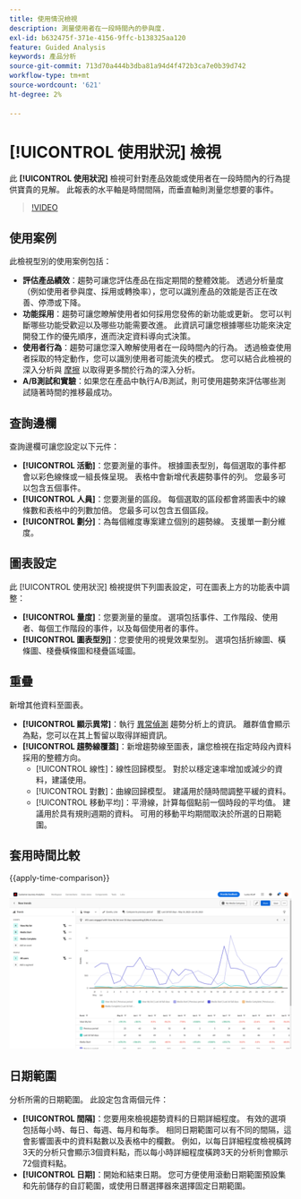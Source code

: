```yaml
---
title: 使用情況檢視
description: 測量使用者在一段時間內的參與度.
exl-id: b632475f-371e-4156-9ffc-b138325aa120
feature: Guided Analysis
keywords: 產品分析
source-git-commit: 713d70a444b3dba81a94d4f472b3ca7e0b39d742
workflow-type: tm+mt
source-wordcount: '621'
ht-degree: 2%

---
```


# [!UICONTROL 使用狀況] 檢視

此 **[!UICONTROL 使用狀況]** 檢視可針對產品效能或使用者在一段時間內的行為提供寶貴的見解。 此報表的水平軸是時間間隔，而垂直軸則測量您想要的事件。

>[!VIDEO](https://video.tv.adobe.com/v/3421666/?learn=on)

## 使用案例

此檢視型別的使用案例包括：

* **評估產品績效**：趨勢可讓您評估產品在指定期間的整體效能。 透過分析量度（例如使用者參與度、採用或轉換率），您可以識別產品的效能是否正在改善、停滯或下降。
* **功能採用**：趨勢可讓您瞭解使用者如何採用您發佈的新功能或更新。 您可以判斷哪些功能受歡迎以及哪些功能需要改進。 此資訊可讓您根據哪些功能來決定開發工作的優先順序，進而決定資料導向式決策。
* **使用者行為**：趨勢可讓您深入瞭解使用者在一段時間內的行為。 透過檢查使用者採取的特定動作，您可以識別使用者可能流失的模式。 您可以結合此檢視的深入分析與 [摩擦](friction.md) 以取得更多關於行為的深入分析。
* **A/B測試和實驗**：如果您在產品中執行A/B測試，則可使用趨勢來評估哪些測試隨著時間的推移最成功。

## 查詢邊欄

查詢邊欄可讓您設定以下元件：

* **[!UICONTROL 活動]**：您要測量的事件。 根據圖表型別，每個選取的事件都會以彩色線條或一組長條呈現。 表格中會新增代表趨勢事件的列。 您最多可以包含五個事件。
* **[!UICONTROL 人員]**：您要測量的區段。 每個選取的區段都會將圖表中的線條數和表格中的列數加倍。 您最多可以包含五個區段。
* **[!UICONTROL 劃分]**：為每個維度專案建立個別的趨勢線。 支援單一劃分維度。

## 圖表設定

此 [!UICONTROL 使用狀況] 檢視提供下列圖表設定，可在圖表上方的功能表中調整：

* **[!UICONTROL 量度]**：您要測量的量度。 選項包括事件、工作階段、使用者、每個工作階段的事件，以及每個使用者的事件。
* **[!UICONTROL 圖表型別]**：您要使用的視覺效果型別。 選項包括折線圖、橫條圖、棧疊橫條圖和棧疊區域圖。

## 重疊

新增其他資料至圖表。

* **[!UICONTROL 顯示異常]**：執行 [異常偵測](/help/analysis-workspace/virtual-analyst/c-anomaly-detection/anomaly-detection.md) 趨勢分析上的資訊。 離群值會顯示為點，您可以在其上暫留以取得詳細資訊。
* **[!UICONTROL 趨勢線覆蓋]**：新增趨勢線至圖表，讓您檢視在指定時段內資料採用的整體方向。
   * [!UICONTROL 線性]：線性回歸模型。 對於以穩定速率增加或減少的資料，建議使用。
   * [!UICONTROL 對數]：曲線回歸模型。 建議用於隨時間調整平緩的資料。
   * [!UICONTROL 移動平均]：平滑線，計算每個點前一個時段的平均值。 建議用於具有規則週期的資料。 可用的移動平均期間取決於所選的日期範圍。

## 套用時間比較

{{apply-time-comparison}}

![使用時間比較](../assets/usage-compare.png)

## 日期範圍

分析所需的日期範圍。 此設定包含兩個元件：

* **[!UICONTROL 間隔]**：您要用來檢視趨勢資料的日期詳細程度。 有效的選項包括每小時、每日、每週、每月和每季。 相同日期範圍可以有不同的間隔，這會影響圖表中的資料點數以及表格中的欄數。 例如，以每日詳細程度檢視橫跨3天的分析只會顯示3個資料點，而以每小時詳細程度橫跨3天的分析則會顯示72個資料點。
* **[!UICONTROL 日期]**：開始和結束日期。 您可方便使用滾動日期範圍預設集和先前儲存的自訂範圍，或使用日曆選擇器來選擇固定日期範圍。
